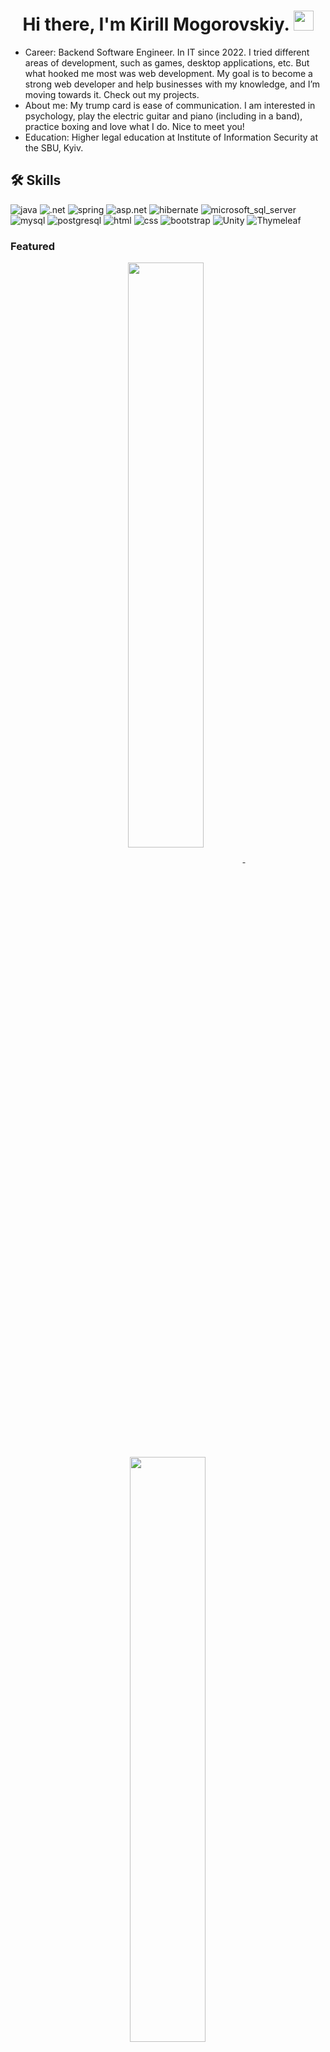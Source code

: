 <h1 align="center">Hi there, I'm Kirill Mogorovskiy.
<img src="https://media.giphy.com/media/v1.Y2lkPTc5MGI3NjExbXhrajA0NXk3OGQydmxoZGUzcTIxbGJ3YndsdDh4eXl3YTRmbTNjaSZlcD12MV9pbnRlcm5hbF9naWZfYnlfaWQmY3Q9Zw/3o7abooVPgeGpknXpu/giphy.gif" height="32"/></h1>

- Сareer: Backend Software Engineer. In IT since 2022. I tried different areas of development, such as games, desktop applications, etc. But what hooked me most was web development. My goal is to become a strong web developer and help businesses with my knowledge, and I’m moving towards it. Check out my projects.
- About me: My trump card is ease of communication. I am interested in psychology, play the electric guitar and piano (including in a band), practice boxing and love what I do. Nice to meet you!
- Education: Higher legal education at Institute of Information Security at the SBU, Kyiv.

## 🛠️ Skills

![java](https://img.shields.io/badge/Java-orange?style=for-the-badge&logo=oracle&logoColor=white)
![.net](https://img.shields.io/badge/.NET-blue?style=for-the-badge&logo=.NET&logoColor=white)
![spring](https://img.shields.io/badge/spring-5FB832?style=for-the-badge&logo=spring&logoColor=white)
![asp.net](https://img.shields.io/badge/ASP.NET-652076?style=for-the-badge&logo=.net&logoColor=white)
![hibernate](https://img.shields.io/badge/hibernate-59666C?style=for-the-badge&logo=hibernate&logoColor=white)
![microsoft_sql_server](https://img.shields.io/badge/microsoft_sql_server-CC2927?style=for-the-badge&logo=microsoft_sql_server&logoColor=white)
![mysql](https://img.shields.io/badge/mysql-4479A1?style=for-the-badge&logo=mysql&logoColor=white)
![postgresql](https://img.shields.io/badge/postgresql-4169E1?style=for-the-badge&logo=postgresql&logoColor=white)
![html](https://img.shields.io/badge/HTML5-E34F26?style=for-the-badge&logo=html5&logoColor=white)
![css](https://img.shields.io/badge/CSS3-1572B6?style=for-the-badge&logo=css3&logoColor=white)
![bootstrap](https://img.shields.io/badge/Bootstrap-563D7C?style=for-the-badge&logo=bootstrap&logoColor=white)
![Unity](https://img.shields.io/badge/unity-%23000000.svg?style=for-the-badge&logo=unity&logoColor=white)
![Thymeleaf](https://img.shields.io/badge/Thymeleaf-%23005C0F.svg?style=for-the-badge&logo=Thymeleaf&logoColor=white)

### Featured

<p align="center">
<a href="https://github.com/mogorovskiy/heap-overflow">
<img width='49%' align="center"src="https://github-readme-stats.vercel.app/api/pin/?username=mogorovskiy&repo=heap-overflow&border_color=02D892&bg_color=0D1117&title_color=C9D1D9&text_color=8B949E&icon_color=02D892" />
</a>
<span>&nbsp;</span>
<a href="https://github.com/mogorovskiy/attorney-parser">
<img width='49%' align="center"src="https://github-readme-stats.vercel.app/api/pin/?username=mogorovskiy&repo=attorney-parser&border_color=02D892&bg_color=0D1117&title_color=C9D1D9&text_color=8B949E&icon_color=02D892" />
</a>
</p>

<p align="center">
<a href="https://github.com/mogorovskiy/car-sharing">
<img width='49%' align="center"src="https://github-readme-stats.vercel.app/api/pin/?username=mogorovskiy&repo=car-sharing&border_color=02D892&bg_color=0D1117&title_color=C9D1D9&text_color=8B949E&icon_color=02D892" />
</a>
<span>&nbsp;</span>
<a href="https://github.com/mogorovskiy/web-registration">
<img width='49%' align="center"src="https://github-readme-stats.vercel.app/api/pin/?username=mogorovskiy&repo=web-registration&border_color=02D892&bg_color=0D1117&title_color=C9D1D9&text_color=8B949E&icon_color=02D892" />
</a>
</p>

[![codewars](https://www.codewars.com/users/mogorovskiy7/badges/small)](https://www.codewars.com/users/mogorovskiy7)


## 🔗 Links

[![linked-in](https://img.shields.io/badge/Linked_In-0077B5?style=for-the-badge&logo=LinkedIn&logoColor=white)](https://www.linkedin.com/in/kirill-mogorovskiy-308a452b1/)
[![gmail](https://img.shields.io/badge/Gmail-D14836?style=for-the-badge&logo=Gmail&logoColor=white)](mailto:mgrvsky2@gmail.com)
[![instagram](https://img.shields.io/badge/Instagram-E4405F?style=for-the-badge&logo=instagram&logoColor=white)](https://www.instagram.com/mogorovskiy/)
